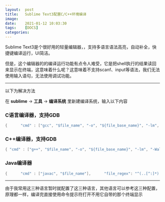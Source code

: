 ```yaml
---
layout:  post
title:   Sublime Text3配置C/C++环境编译
image:   
date:    2021-01-12 10:03:30
tags:    [DOCS]
categories:
---
```


Sublime Text3是个很好用的轻量编辑器，，支持多语言语法高亮，自动补全，快捷键编译运行，UI简洁。

但是，这个编辑器的的编译运行功能有点令人难受，它是把shell执行的结果读回来显示在终端，这意味着什么呢？这意味着不支持scanf、input等语法，我们无法使用输入语句，无法使用调试功能。

***

以下为解决方法

在 **sublime** -> **工具** -> **编译系统** 里新建编译系统，输入以下内容

### C语言编译器，支持GDB

~~~c
{      "cmd" : ["gcc", "$file_name", "-o", "${file_base_name}", "-lm", "-Wall"],      "file_regex": "^(..[^:]*):([0-9]+):?([0-9]+)?:? (.*)$",      "selector" : "source.c, source.c++",      "shell":false,      "working_dir" : "$file_path",      "variants":      [          {            "name": "RunInCommand",            "cmd": ["cmd", "/c", "gcc","-g", "${file}", "-o", "${file_path}/${file_base_name}", "&&","start", "cmd", "/k", "${file_path}/${file_base_name}"]          }      ]  }
~~~

### C++编译器，支持GDB

~~~c++
{ "cmd" : ["g++", "$file_name", "-o", "${file_base_name}", "-lm", "-Wall"], "file_regex": "^(..[^:]*):([0-9]+):?([0-9]+)?:? (.*)$", "selector" : "source.c, source.c++", "shell":false, "working_dir" : "$file_path", "variants": [ { "name": "RunInCommand", "cmd": ["cmd", "/c", "g++","-g", "${file}", "-o", "${file_path}/${file_base_name}", "&&","start", "cmd", "/k", "${file_path}/${file_base_name}"] } ] }
~~~

### Java编译器

~~~java
{      "cmd" : ["javac", "$file_name"],      "file_regex": "^(..[^:]*):([0-9]+):?([0-9]+)?:? (.*)$",      "selector" : "source.java",      "shell":false,      "working_dir" : "$file_path",      "variants":      [          {            "name": "RunInCommand",            "cmd": ["cmd", "/c", "javac","${file}","&&","start", "cmd", "/k", "java $file_name"]          }        ,          {              "name":"Debug",              "cmd": ["cmd", "/c","javac","${file}","&&","start", "cmd", "/k","gdb ${file_path}/${file_base_name}"]          }      ]  }
~~~

***

由于我常用这三种语言暂时就配置了这三种语言，其他语言可以参考这三种配置，原理都一样，编译完直接使用命令提示符打开不用它自带的那个终端显示